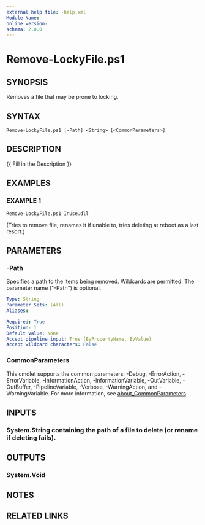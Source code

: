 ```yaml
---
external help file: -help.xml
Module Name:
online version:
schema: 2.0.0
---
```


# Remove-LockyFile.ps1

## SYNOPSIS
Removes a file that may be prone to locking.

## SYNTAX

```
Remove-LockyFile.ps1 [-Path] <String> [<CommonParameters>]
```

## DESCRIPTION
{{ Fill in the Description }}

## EXAMPLES

### EXAMPLE 1
```
Remove-LockyFile.ps1 InUse.dll
```

(Tries to remove file, renames it if unable to, tries deleting at reboot as a last resort.)

## PARAMETERS

### -Path
Specifies a path to the items being removed.
Wildcards are permitted.
The parameter name ("-Path") is optional.

```yaml
Type: String
Parameter Sets: (All)
Aliases:

Required: True
Position: 1
Default value: None
Accept pipeline input: True (ByPropertyName, ByValue)
Accept wildcard characters: False
```

### CommonParameters
This cmdlet supports the common parameters: -Debug, -ErrorAction, -ErrorVariable, -InformationAction, -InformationVariable, -OutVariable, -OutBuffer, -PipelineVariable, -Verbose, -WarningAction, and -WarningVariable. For more information, see [about_CommonParameters](http://go.microsoft.com/fwlink/?LinkID=113216).

## INPUTS

### System.String containing the path of a file to delete (or rename if deleting fails).
## OUTPUTS

### System.Void
## NOTES

## RELATED LINKS
